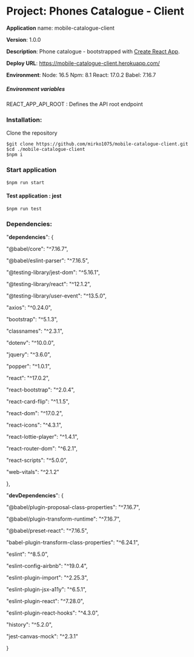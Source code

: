 # Project: Phones Catalogue - Client

**Application** name: mobile-catalogue-client

**Version**: 1.0.0

**Description**: Phone catalogue -  bootstrapped with [Create React App](https://github.com/facebook/create-react-app).

**Deploy URL**: https://mobile-catalogue-client.herokuapp.com/

**Environment**: 
	Node: 16.5
	Npm: 8.1
	React: 17.0.2
	Babel: 7.16.7

##### Environment variables

REACT_APP_API_ROOT : Defines the API root endpoint

### Installation:

Clone the repository

```
$git clone https://github.com/mirko1075/mobile-catalogue-client.git
$cd ./mobile-catalogue-client
$npm i

```

### Start application

```
$npm run start
```

#### Test application : jest

```
$npm run test
```



### Dependencies:

 "**dependencies**": {

  "@babel/core": "^7.16.7",

  "@babel/eslint-parser": "^7.16.5",

  "@testing-library/jest-dom": "^5.16.1",

  "@testing-library/react": "^12.1.2",

  "@testing-library/user-event": "^13.5.0",

  "axios": "^0.24.0",

  "bootstrap": "^5.1.3",

  "classnames": "^2.3.1",

  "dotenv": "^10.0.0",

  "jquery": "^3.6.0",

  "popper": "^1.0.1",

  "react": "^17.0.2",

  "react-bootstrap": "^2.0.4",

  "react-card-flip": "^1.1.5",

  "react-dom": "^17.0.2",

  "react-icons": "^4.3.1",

  "react-lottie-player": "^1.4.1",

  "react-router-dom": "^6.2.1",

  "react-scripts": "^5.0.0",

  "web-vitals": "^2.1.2"

 },

 

 "**devDependencies**": {

  "@babel/plugin-proposal-class-properties": "^7.16.7",

  "@babel/plugin-transform-runtime": "^7.16.7",

  "@babel/preset-react": "^7.16.5",

  "babel-plugin-transform-class-properties": "^6.24.1",

  "eslint": "^8.5.0",

  "eslint-config-airbnb": "^19.0.4",

  "eslint-plugin-import": "^2.25.3",

  "eslint-plugin-jsx-a11y": "^6.5.1",

  "eslint-plugin-react": "^7.28.0",

  "eslint-plugin-react-hooks": "^4.3.0",

  "history": "^5.2.0",

  "jest-canvas-mock": "^2.3.1"

 }
